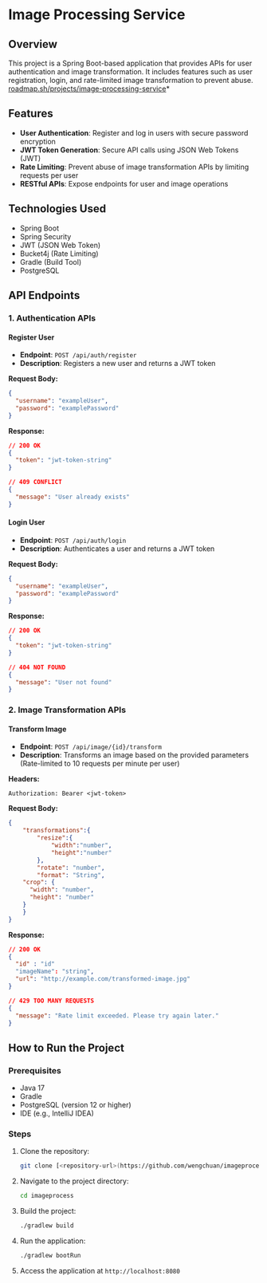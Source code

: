 # Image Processing Service

## Overview

This project is a Spring Boot-based application that provides APIs for user authentication and image transformation. It includes features such as user registration, login, and rate-limited image transformation to prevent abuse. [roadmap.sh/projects/image-processing-service](https://roadmap.sh/projects/image-processing-service)*

## Features

- **User Authentication**: Register and log in users with secure password encryption
- **JWT Token Generation**: Secure API calls using JSON Web Tokens (JWT)
- **Rate Limiting**: Prevent abuse of image transformation APIs by limiting requests per user
- **RESTful APIs**: Expose endpoints for user and image operations

## Technologies Used

- Spring Boot
- Spring Security
- JWT (JSON Web Token)
- Bucket4j (Rate Limiting)
- Gradle (Build Tool)
- PostgreSQL


## API Endpoints

### 1. Authentication APIs

#### Register User
- **Endpoint**: `POST /api/auth/register`
- **Description**: Registers a new user and returns a JWT token

**Request Body:**
```json
{
  "username": "exampleUser",
  "password": "examplePassword"
}
```

**Response:**
```json
// 200 OK
{
  "token": "jwt-token-string"
}

// 409 CONFLICT
{
  "message": "User already exists"
}
```

#### Login User
- **Endpoint**: `POST /api/auth/login`
- **Description**: Authenticates a user and returns a JWT token

**Request Body:**
```json
{
  "username": "exampleUser",
  "password": "examplePassword"
}
```

**Response:**
```json
// 200 OK
{
  "token": "jwt-token-string"
}

// 404 NOT FOUND
{
  "message": "User not found"
}
```


### 2. Image Transformation APIs

#### Transform Image
- **Endpoint**: `POST /api/image/{id}/transform`
- **Description**: Transforms an image based on the provided parameters (Rate-limited to 10 requests per minute per user)

**Headers:**
```
Authorization: Bearer <jwt-token>
```

**Request Body:**
```json
{
    "transformations":{
        "resize":{
            "width":"number",
            "height":"number"
        },
        "rotate": "number",
        "format": "String",
    "crop": {
      "width": "number",
      "height": "number"
    }
    }
}
```

**Response:**
```json
// 200 OK
{
  "id" : "id"
  "imageName": "string",
  "url": "http://example.com/transformed-image.jpg"
}

// 429 TOO MANY REQUESTS
{
  "message": "Rate limit exceeded. Please try again later."
}
```

## How to Run the Project

### Prerequisites
- Java 17
- Gradle
- PostgreSQL (version 12 or higher)
- IDE (e.g., IntelliJ IDEA)

### Steps
1. Clone the repository:
   ```bash
   git clone [<repository-url>(https://github.com/wengchuan/imageprocess.git)
   ```

2. Navigate to the project directory:
   ```bash
   cd imageprocess
   ```

3. Build the project:
   ```bash
   ./gradlew build
   ```

4. Run the application:
   ```bash
   ./gradlew bootRun
   ```

5. Access the application at `http://localhost:8080`
